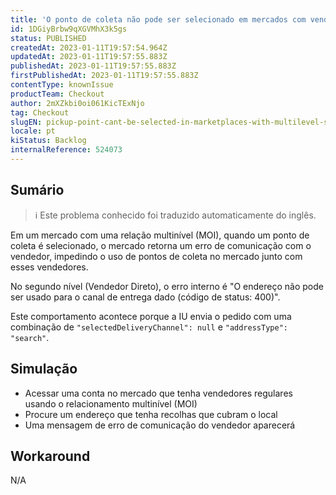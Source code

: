 ```yaml
---
title: 'O ponto de coleta não pode ser selecionado em mercados com vendedores multiníveis'
id: 1DGiyBrbw9qXGVMhX3k5gs
status: PUBLISHED
createdAt: 2023-01-11T19:57:54.964Z
updatedAt: 2023-01-11T19:57:55.883Z
publishedAt: 2023-01-11T19:57:55.883Z
firstPublishedAt: 2023-01-11T19:57:55.883Z
contentType: knownIssue
productTeam: Checkout
author: 2mXZkbi0oi061KicTExNjo
tag: Checkout
slugEN: pickup-point-cant-be-selected-in-marketplaces-with-multilevel-sellers
locale: pt
kiStatus: Backlog
internalReference: 524073
---
```


## Sumário

>ℹ️ Este problema conhecido foi traduzido automaticamente do inglês.


Em um mercado com uma relação multinível (MOI), quando um ponto de coleta é selecionado, o mercado retorna um erro de comunicação com o vendedor, impedindo o uso de pontos de coleta no mercado junto com esses vendedores.

No segundo nível (Vendedor Direto), o erro interno é "O endereço não pode ser usado para o canal de entrega dado (código de status: 400)".

Este comportamento acontece porque a IU envia o pedido com uma combinação de `"selectedDeliveryChannel": null` e `"addressType": "search"`.


##

## Simulação



- Acessar uma conta no mercado que tenha vendedores regulares usando o relacionamento multinível (MOI)
- Procure um endereço que tenha recolhas que cubram o local
- Uma mensagem de erro de comunicação do vendedor aparecerá


##

## Workaround


N/A




